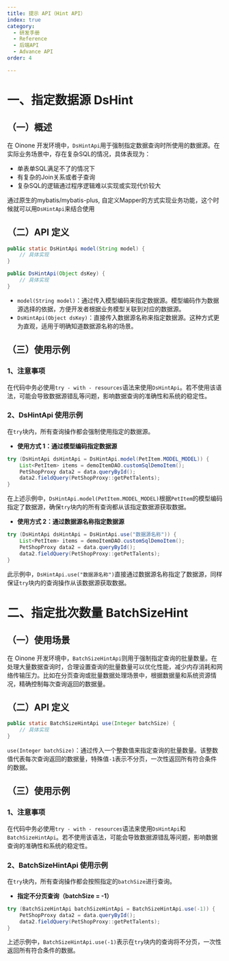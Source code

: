 ```yaml
---
title: 提示 API（Hint API）
index: true
category:
  - 研发手册
  - Reference
  - 后端API
  - Advance API
order: 4

---
```

# 一、指定数据源 DsHint

## （一）概述

在 Oinone 开发环境中，`DsHintApi`用于强制指定数据查询时所使用的数据源。在实际业务场景中，存在复杂SQL的情况，具体表现为：

+ 单表单SQL满足不了的情况下
+ 有复杂的Join关系或者子查询
+ 复杂SQL的逻辑通过程序逻辑难以实现或实现代价较大

通过原生的mybatis/mybatis-plus, 自定义Mapper的方式实现业务功能，这个时候就可以用`DsHintApi`来结合使用

## （二）API 定义

```java
public static DsHintApi model(String model) {
    // 具体实现
}

public DsHintApi(Object dsKey) {
    // 具体实现
}
```

+ `model(String model)`：通过传入模型编码来指定数据源。模型编码作为数据源选择的依据，方便开发者根据业务模型关联到对应的数据源。
+ `DsHintApi(Object dsKey)`：直接传入数据源名称来指定数据源。这种方式更为直观，适用于明确知道数据源名称的场景。

## （三）使用示例

### 1、注意事项

在代码中务必使用`try - with - resources`语法来使用`DsHintApi`。若不使用该语法，可能会导致数据源错乱等问题，影响数据查询的准确性和系统的稳定性。

### 2、DsHintApi 使用示例

在`try`块内，所有查询操作都会强制使用指定的数据源。

+ **使用方式 1：通过模型编码指定数据源**

```java
try (DsHintApi dsHintApi = DsHintApi.model(PetItem.MODEL_MODEL)) {
    List<PetItem> items = demoItemDAO.customSqlDemoItem();
    PetShopProxy data2 = data.queryById();
    data2.fieldQuery(PetShopProxy::getPetTalents);
}
```

在上述示例中，`DsHintApi.model(PetItem.MODEL_MODEL)`根据`PetItem`的模型编码指定了数据源，确保`try`块内的所有查询都从该指定数据源获取数据。

+ **使用方式 2：通过数据源名称指定数据源**

```java
try (DsHintApi dsHintApi = DsHintApi.use("数据源名称")) {
    List<PetItem> items = demoItemDAO.customSqlDemoItem();
    PetShopProxy data2 = data.queryById();
    data2.fieldQuery(PetShopProxy::getPetTalents);
}
```

此示例中，`DsHintApi.use("数据源名称")`直接通过数据源名称指定了数据源，同样保证`try`块内的查询操作从该数据源获取数据。



# 二、指定批次数量 BatchSizeHint

## （一）使用场景

在 Oinone 开发环境中，`BatchSizeHintApi`则用于强制指定查询的批量数量。在处理大量数据查询时，合理设置查询的批量数量可以优化性能，减少内存消耗和网络传输压力。比如在分页查询或批量数据处理场景中，根据数据量和系统资源情况，精确控制每次查询返回的数据量。

## （二）API 定义

```java
public static BatchSizeHintApi use(Integer batchSize) {
    // 具体实现
}
```

`use(Integer batchSize)`：通过传入一个整数值来指定查询的批量数量。该整数值代表每次查询返回的数据量，特殊值`-1`表示不分页，一次性返回所有符合条件的数据。

## （三）使用示例

### 1、注意事项

在代码中务必使用`try - with - resources`语法来使用`DsHintApi`和`BatchSizeHintApi`。若不使用该语法，可能会导致数据源错乱等问题，影响数据查询的准确性和系统的稳定性。

### 2、BatchSizeHintApi 使用示例

在`try`块内，所有查询操作都会按照指定的`batchSize`进行查询。

+ **指定不分页查询（batchSize = -1）**

```java
try (BatchSizeHintApi batchSizeHintApi = BatchSizeHintApi.use(-1)) {
    PetShopProxy data2 = data.queryById();
    data2.fieldQuery(PetShopProxy::getPetTalents);
}
```

上述示例中，`BatchSizeHintApi.use(-1)`表示在`try`块内的查询将不分页，一次性返回所有符合条件的数据。

